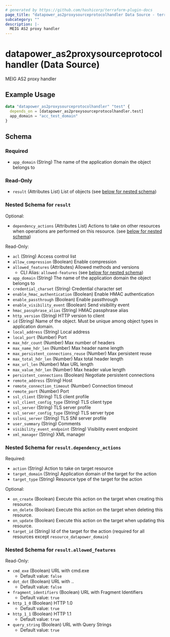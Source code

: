 ```yaml
---
# generated by https://github.com/hashicorp/terraform-plugin-docs
page_title: "datapower_as2proxysourceprotocolhandler Data Source - terraform-provider-datapower"
subcategory: ""
description: |-
  MEIG AS2 proxy handler
---
```


# datapower_as2proxysourceprotocolhandler (Data Source)

MEIG AS2 proxy handler

## Example Usage

```terraform
data "datapower_as2proxysourceprotocolhandler" "test" {
  depends_on = [datapower_as2proxysourceprotocolhandler.test]
  app_domain = "acc_test_domain"
}
```

<!-- schema generated by tfplugindocs -->
## Schema

### Required

- `app_domain` (String) The name of the application domain the object belongs to

### Read-Only

- `result` (Attributes List) List of objects (see [below for nested schema](#nestedatt--result))

<a id="nestedatt--result"></a>
### Nested Schema for `result`

Optional:

- `dependency_actions` (Attributes List) Actions to take on other resources when operations are performed on this resource. (see [below for nested schema](#nestedatt--result--dependency_actions))

Read-Only:

- `acl` (String) Access control list
- `allow_compression` (Boolean) Enable compression
- `allowed_features` (Attributes) Allowed methods and versions
  - CLI Alias: `allowed-features` (see [below for nested schema](#nestedatt--result--allowed_features))
- `app_domain` (String) The name of the application domain the object belongs to
- `credential_charset` (String) Credential character set
- `enable_hmac_authentication` (Boolean) Enable HMAC authentication
- `enable_passthrough` (Boolean) Enable passthrough
- `enable_visibility_event` (Boolean) Send visibility event
- `hmac_passphrase_alias` (String) HMAC passphrase alias
- `http_version` (String) HTTP version to client
- `id` (String) Name of the object. Must be unique among object types in application domain.
- `local_address` (String) Local address
- `local_port` (Number) Port
- `max_hdr_count` (Number) Max number of headers
- `max_name_hdr_len` (Number) Max header name length
- `max_persistent_connections_reuse` (Number) Max persistent reuse
- `max_total_hdr_len` (Number) Max total header length
- `max_url_len` (Number) Max URL length
- `max_value_hdr_len` (Number) Max header value length
- `persistent_connections` (Boolean) Negotiate persistent connections
- `remote_address` (String) Host
- `remote_connection_timeout` (Number) Connection timeout
- `remote_port` (Number) Port
- `ssl_client` (String) TLS client profile
- `ssl_client_config_type` (String) TLS client type
- `ssl_server` (String) TLS server profile
- `ssl_server_config_type` (String) TLS server type
- `sslsni_server` (String) TLS SNI server profile
- `user_summary` (String) Comments
- `visibility_event_endpoint` (String) Visibility event endpoint
- `xml_manager` (String) XML manager

<a id="nestedatt--result--dependency_actions"></a>
### Nested Schema for `result.dependency_actions`

Required:

- `action` (String) Action to take on target resource
- `target_domain` (String) Application domain of the target for the action
- `target_type` (String) Resource type of the target for the action

Optional:

- `on_create` (Boolean) Execute this action on the target when creating this resource.
- `on_delete` (Boolean) Execute this action on the target when deleting this resource.
- `on_update` (Boolean) Execute this action on the target when updating this resource.
- `target_id` (String) Id of the target for the action (required for all resources except `resource_datapower_domain`)


<a id="nestedatt--result--allowed_features"></a>
### Nested Schema for `result.allowed_features`

Read-Only:

- `cmd_exe` (Boolean) URL with cmd.exe
  - Default value: `false`
- `dot_dot` (Boolean) URL with ..
  - Default value: `false`
- `fragment_identifiers` (Boolean) URL with Fragment Identifiers
  - Default value: `true`
- `http_1_0` (Boolean) HTTP 1.0
  - Default value: `true`
- `http_1_1` (Boolean) HTTP 1.1
  - Default value: `true`
- `query_string` (Boolean) URL with Query Strings
  - Default value: `true`
